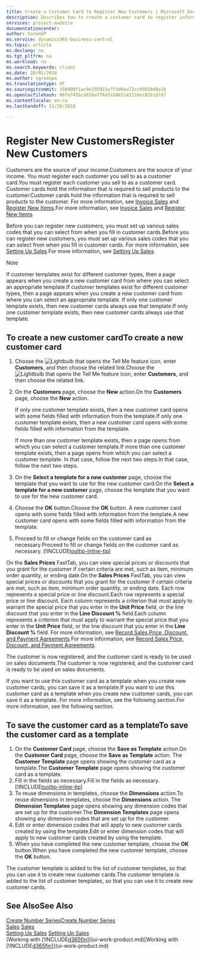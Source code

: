 ```yaml
---
title: Create a Customer Card to Register New Customers | Microsoft Docs
description: Describes how to create a customer card to register information about each new customer or client that you sell to.
services: project-madeira
documentationcenter: 
author: SorenGP
ms.service: dynamics365-business-central
ms.topic: article
ms.devlang: na
ms.tgt_pltfrm: na
ms.workload: na
ms.search.keywords: client
ms.date: 10/01/2018
ms.author: sgroespe
ms.translationtype: HT
ms.sourcegitcommit: 33b900f1ac9e295921e7f3d6ea72cc93939d8a1b
ms.openlocfilehash: 06fe745bca016a776d7a1865141110ec82b1d7d7
ms.contentlocale: en-ca
ms.lasthandoff: 11/26/2018

---
```

# <a name="register-new-customers"></a><span data-ttu-id="4805f-103">Register New Customers</span><span class="sxs-lookup"><span data-stu-id="4805f-103">Register New Customers</span></span>
<span data-ttu-id="4805f-104">Customers are the source of your income.</span><span class="sxs-lookup"><span data-stu-id="4805f-104">Customers are the source of your income.</span></span> <span data-ttu-id="4805f-105">You must register each customer you sell to as a customer card.</span><span class="sxs-lookup"><span data-stu-id="4805f-105">You must register each customer you sell to as a customer card.</span></span> <span data-ttu-id="4805f-106">Customer cards hold the information that is required to sell products to the customer.</span><span class="sxs-lookup"><span data-stu-id="4805f-106">Customer cards hold the information that is required to sell products to the customer.</span></span> <span data-ttu-id="4805f-107">For more information, see [Invoice Sales](sales-how-invoice-sales.md) and [Register New Items](inventory-how-register-new-items.md).</span><span class="sxs-lookup"><span data-stu-id="4805f-107">For more information, see [Invoice Sales](sales-how-invoice-sales.md) and [Register New Items](inventory-how-register-new-items.md).</span></span>  

<span data-ttu-id="4805f-108">Before you can register new customers, you must set up various sales codes that you can select from when you fill in customer cards.</span><span class="sxs-lookup"><span data-stu-id="4805f-108">Before you can register new customers, you must set up various sales codes that you can select from when you fill in customer cards.</span></span> <span data-ttu-id="4805f-109">For more information, see [Setting Up Sales](sales-setup-sales.md).</span><span class="sxs-lookup"><span data-stu-id="4805f-109">For more information, see [Setting Up Sales](sales-setup-sales.md).</span></span>

> [!NOTE]  
>   <span data-ttu-id="4805f-110">If customer templates exist for different customer types, then a page appears when you create a new customer card from where you can select an appropriate template.</span><span class="sxs-lookup"><span data-stu-id="4805f-110">If customer templates exist for different customer types, then a page appears when you create a new customer card from where you can select an appropriate template.</span></span> <span data-ttu-id="4805f-111">If only one customer template exists, then new customer cards always use that template.</span><span class="sxs-lookup"><span data-stu-id="4805f-111">If only one customer template exists, then new customer cards always use that template.</span></span>

## <a name="to-create-a-new-customer-card"></a><span data-ttu-id="4805f-112">To create a new customer card</span><span class="sxs-lookup"><span data-stu-id="4805f-112">To create a new customer card</span></span>
1. <span data-ttu-id="4805f-113">Choose the ![Lightbulb that opens the Tell Me feature](media/ui-search/search_small.png "Tell me what you want to do") icon, enter **Customers**, and then choose the related link.</span><span class="sxs-lookup"><span data-stu-id="4805f-113">Choose the ![Lightbulb that opens the Tell Me feature](media/ui-search/search_small.png "Tell me what you want to do") icon, enter **Customers**, and then choose the related link.</span></span>  
2. <span data-ttu-id="4805f-114">On the **Customers** page, choose the **New** action.</span><span class="sxs-lookup"><span data-stu-id="4805f-114">On the **Customers** page, choose the **New** action.</span></span>

    <span data-ttu-id="4805f-115">If only one customer template exists, then a new customer card opens with some fields filled with information from the template.</span><span class="sxs-lookup"><span data-stu-id="4805f-115">If only one customer template exists, then a new customer card opens with some fields filled with information from the template.</span></span>

    <span data-ttu-id="4805f-116">If more than one customer template exists, then a page opens from which you can select a customer template.</span><span class="sxs-lookup"><span data-stu-id="4805f-116">If more than one customer template exists, then a page opens from which you can select a customer template.</span></span> <span data-ttu-id="4805f-117">In that case, follow the next two steps.</span><span class="sxs-lookup"><span data-stu-id="4805f-117">In that case, follow the next two steps.</span></span>
3. <span data-ttu-id="4805f-118">On the **Select a template for a new customer** page, choose the template that you want to use for the new customer card.</span><span class="sxs-lookup"><span data-stu-id="4805f-118">On the **Select a template for a new customer** page, choose the template that you want to use for the new customer card.</span></span>
4. <span data-ttu-id="4805f-119">Choose the **OK** button.</span><span class="sxs-lookup"><span data-stu-id="4805f-119">Choose the **OK** button.</span></span> <span data-ttu-id="4805f-120">A new customer card opens with some fields filled with information from the template.</span><span class="sxs-lookup"><span data-stu-id="4805f-120">A new customer card opens with some fields filled with information from the template.</span></span>  
5. <span data-ttu-id="4805f-121">Proceed to fill or change fields on the customer card as necessary.</span><span class="sxs-lookup"><span data-stu-id="4805f-121">Proceed to fill or change fields on the customer card as necessary.</span></span> [!INCLUDE[tooltip-inline-tip](includes/tooltip-inline-tip_md.md)]

<span data-ttu-id="4805f-122">On the **Sales Prices** FastTab, you can view special prices or discounts that you grant for the customer if certain criteria are met, such as item, minimum order quantity, or ending date.</span><span class="sxs-lookup"><span data-stu-id="4805f-122">On the **Sales Prices** FastTab, you can view special prices or discounts that you grant for the customer if certain criteria are met, such as item, minimum order quantity, or ending date.</span></span> <span data-ttu-id="4805f-123">Each row represents a special price or line discount.</span><span class="sxs-lookup"><span data-stu-id="4805f-123">Each row represents a special price or line discount.</span></span> <span data-ttu-id="4805f-124">Each column represents a criterion that must apply to warrant the special price that you enter in the **Unit Price** field, or the line discount that you enter in the **Line Discount %** field.</span><span class="sxs-lookup"><span data-stu-id="4805f-124">Each column represents a criterion that must apply to warrant the special price that you enter in the **Unit Price** field, or the line discount that you enter in the **Line Discount %** field.</span></span> <span data-ttu-id="4805f-125">For more information, see [Record Sales Price, Discount, and Payment Agreements](sales-how-record-sales-price-discount-payment-agreements.md).</span><span class="sxs-lookup"><span data-stu-id="4805f-125">For more information, see [Record Sales Price, Discount, and Payment Agreements](sales-how-record-sales-price-discount-payment-agreements.md).</span></span>

<span data-ttu-id="4805f-126">The customer is now registered, and the customer card is ready to be used on sales documents.</span><span class="sxs-lookup"><span data-stu-id="4805f-126">The customer is now registered, and the customer card is ready to be used on sales documents.</span></span>

<span data-ttu-id="4805f-127">If you want to use this customer card as a template when you create new customer cards, you can save it as a template.</span><span class="sxs-lookup"><span data-stu-id="4805f-127">If you want to use this customer card as a template when you create new customer cards, you can save it as a template.</span></span> <span data-ttu-id="4805f-128">For more information, see the following section.</span><span class="sxs-lookup"><span data-stu-id="4805f-128">For more information, see the following section.</span></span>

## <a name="to-save-the-customer-card-as-a-template"></a><span data-ttu-id="4805f-129">To save the customer card as a template</span><span class="sxs-lookup"><span data-stu-id="4805f-129">To save the customer card as a template</span></span>
1. <span data-ttu-id="4805f-130">On the **Customer Card** page, choose the **Save as Template** action.</span><span class="sxs-lookup"><span data-stu-id="4805f-130">On the **Customer Card** page, choose the **Save as Template** action.</span></span> <span data-ttu-id="4805f-131">The **Customer Template** page opens showing the customer card as a template.</span><span class="sxs-lookup"><span data-stu-id="4805f-131">The **Customer Template** page opens showing the customer card as a template.</span></span>
2. <span data-ttu-id="4805f-132">Fill in the fields as necessary.</span><span class="sxs-lookup"><span data-stu-id="4805f-132">Fill in the fields as necessary.</span></span> [!INCLUDE[tooltip-inline-tip](includes/tooltip-inline-tip_md.md)]
3. <span data-ttu-id="4805f-133">To reuse dimensions in templates, choose the **Dimensions** action.</span><span class="sxs-lookup"><span data-stu-id="4805f-133">To reuse dimensions in templates, choose the **Dimensions** action.</span></span> <span data-ttu-id="4805f-134">The **Dimension Templates** page opens showing any dimension codes that are set up for the customer.</span><span class="sxs-lookup"><span data-stu-id="4805f-134">The **Dimension Templates** page opens showing any dimension codes that are set up for the customer.</span></span>
4. <span data-ttu-id="4805f-135">Edit or enter dimension codes that will apply to new customer cards created by using the template.</span><span class="sxs-lookup"><span data-stu-id="4805f-135">Edit or enter dimension codes that will apply to new customer cards created by using the template.</span></span>  
5. <span data-ttu-id="4805f-136">When you have completed the new customer template, choose the **OK** button.</span><span class="sxs-lookup"><span data-stu-id="4805f-136">When you have completed the new customer template, choose the **OK** button.</span></span>

<span data-ttu-id="4805f-137">The customer template is added to the list of customer templates, so that you can use it to create new customer cards.</span><span class="sxs-lookup"><span data-stu-id="4805f-137">The customer template is added to the list of customer templates, so that you can use it to create new customer cards.</span></span>

## <a name="see-also"></a><span data-ttu-id="4805f-138">See Also</span><span class="sxs-lookup"><span data-stu-id="4805f-138">See Also</span></span>
[<span data-ttu-id="4805f-139">Create Number Series</span><span class="sxs-lookup"><span data-stu-id="4805f-139">Create Number Series</span></span>](ui-create-number-series.md)  
<span data-ttu-id="4805f-140">[Sales](sales-manage-sales.md)  </span><span class="sxs-lookup"><span data-stu-id="4805f-140">[Sales](sales-manage-sales.md)  </span></span>  
<span data-ttu-id="4805f-141">[Setting Up Sales](sales-setup-sales.md)  </span><span class="sxs-lookup"><span data-stu-id="4805f-141">[Setting Up Sales](sales-setup-sales.md)  </span></span>  
<span data-ttu-id="4805f-142">[Working with [!INCLUDE[d365fin](includes/d365fin_md.md)]](ui-work-product.md)</span><span class="sxs-lookup"><span data-stu-id="4805f-142">[Working with [!INCLUDE[d365fin](includes/d365fin_md.md)]](ui-work-product.md)</span></span>

